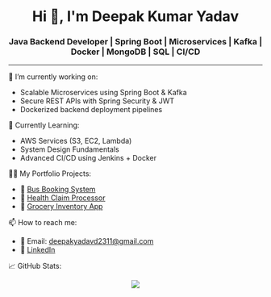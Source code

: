 <h1 align="center">Hi 👋, I'm Deepak Kumar Yadav</h1>
<h3 align="center">Java Backend Developer | Spring Boot | Microservices | Kafka | Docker | MongoDB | SQL | CI/CD</h3>

---

🔭 I’m currently working on:
- Scalable Microservices using Spring Boot & Kafka  
- Secure REST APIs with Spring Security & JWT  
- Dockerized backend deployment pipelines  

🌱 Currently Learning:
- AWS Services (S3, EC2, Lambda)  
- System Design Fundamentals  
- Advanced CI/CD using Jenkins + Docker  

👨‍💻 My Portfolio Projects:
- 🚌 [Bus Booking System](https://github.com/Deepakyadav3035/bus-booking-system)
- 🏥 [Health Claim Processor](https://github.com/Deepakyadav3035/health-claim-system)
- 🛒 [Grocery Inventory App](https://github.com/Deepakyadav3035/grocery-inventory)

📫 How to reach me:
- 📧 Email: deepakyadavd2311@gmail.com  
- 🔗 [LinkedIn](https://www.linkedin.com/in/deepakkumaryadav23)

📈 GitHub Stats:
<p align="center">
  <img src="https://github-readme-stats.vercel.app/api?username=Deepakyadav3035&show_icons=true&theme=radical" />
</p>

